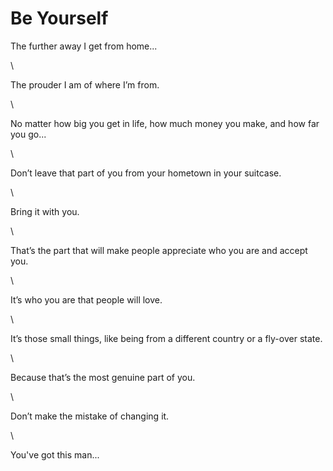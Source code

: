 # Be Yourself

The further away I get from home...

\


The prouder I am of where I’m from.

\


No matter how big you get in life, how much money you make, and how far you go...

\


Don’t leave that part of you from your hometown in your suitcase.

\


Bring it with you.

\


That’s the part that will make people appreciate who you are and accept you.

\


It’s who you are that people will love.

\


It’s those small things, like being from a different country or a fly-over state.

\


Because that’s the most genuine part of you.

\


Don’t make the mistake of changing it.

\


You've got this man...
